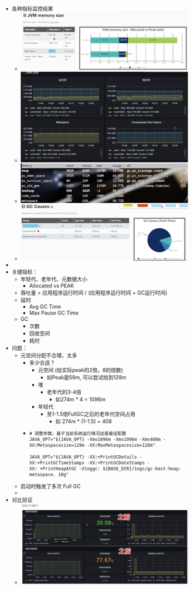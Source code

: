 - 各种指标监控结果
	- ![image.png](../assets/image_1709104333101_0.png)
	- ![image.png](../assets/image_1709104653982_0.png)
	- ![image.png](../assets/image_1709104598440_0.png)
	- ![image.png](../assets/image_1709104454821_0.png)
-
- 关键指标：
	- 年轻代、老年代、元数据大小
		- Allocated vs PEAK
	- 吞吐量 = 应用程序运行时间 / (应用程序运行时间 + GC运行时间)
	- 延时
		- Avg GC Time
		- Max Pause GC Time
	- GC
		- 次数
		- 回收空间
		- 耗时
- 问题：
	- 元空间分配不合理，太多
		- 多少合适？
			- 元空间 (给实际peak的2倍，8的倍数)
				- 如Peak是59m, 可以尝试给到128m
			- 堆
				- 老年代的3-4倍
					- 如274m * 4 = 1096m
			- 年轻代
				- 至1-1.5倍FullGC之后的老年代空间占用
					- 如 274m * (1-1.5) = 408
		- ```shell
		  # 调整参数，基于当前系统运行情况这是最佳配置
		  JAVA_OPT="${JAVA_OPT} -Xms1096m -Xmx1096m -Xmn408m -XX:Metaspacesize=128m -XX:MaxMetaspacesize=128m"
		  
		  JAVA_OPT="${JAVA_OPT} -XX:+PrintGCDetails -XX:+PrintGCTimeStamps -XX:+PrintGCDateStamps -
		  XX: +PrintHeapAtGC -X1oggc: ${BASE_DIR}/1ogs/gc-best-heap-metaspace. 10g"
		  ```
	- 启动时触发了多次 Full GC
	-
- 对比验证
	- ![image.png](../assets/image_1709115208967_0.png)